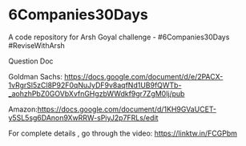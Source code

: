 # 6Companies30Days
A code repository for Arsh Goyal challenge - #6Companies30Days #ReviseWithArsh

Question Doc 

Goldman Sachs: https://docs.google.com/document/d/e/2PACX-1vRgrSl5zCl8P92F0qNuJyDF9v8aqfNd1UB9fQWTb-_aohzhPbZ0GOVbXvfnGHgzbWWdkf9gr7ZgM0lj/pub

Amazon:https://docs.google.com/document/d/1KH9GVaUCET-y5SL5sg6DAnon9XwRRW-sPiyJ2p7FRLs/edit

For complete details , go through the video: https://linktw.in/FCGPbm
